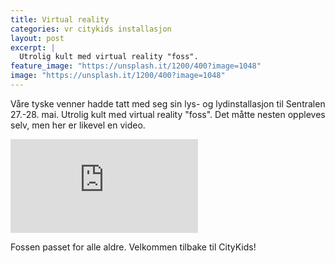 ```yaml
---
title: Virtual reality
categories: vr citykids installasjon
layout: post
excerpt: |
  Utrolig kult med virtual reality "foss".
feature_image: "https://unsplash.it/1200/400?image=1048"
image: "https://unsplash.it/1200/400?image=1048"
---
```


Våre tyske venner hadde tatt med seg sin lys- og lydinstallasjon til Sentralen 27.-28. mai. Utrolig kult med virtual reality "foss". Det måtte nesten oppleves selv, men her er likevel en video.

<iframe src="https://player.vimeo.com/video/218118941" frameborder="0" webkitallowfullscreen mozallowfullscreen allowfullscreen></iframe>

Fossen passet for alle aldre. Velkommen tilbake til CityKids!
